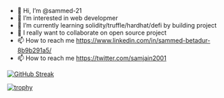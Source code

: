 - 👋 Hi, I’m @sammed-21
- 👀 I’m interested in web developmer
- 🌱 I’m currently learning solidity/truffle/hardhat/defi by building project 
- 💞️ I really want to collaborate on open source project 
- 📫 How to reach me https://www.linkedin.com/in/sammed-betadur-8b9b291a5/
- 📫 How to reach me https://twitter.com/samjain2001

[![GitHub Streak](https://streak-stats.demolab.com/?user=sammed-21&theme=dark)](https://git.io/streak-stats)

[![trophy](https://github-profile-trophy.vercel.app/?username=ryo-ma&theme=onedark)](https://github.com/ryo-ma/github-profile-trophy)
<!---
sammed-21/sammed-21 is a ✨ special ✨ repository because its `README.md` (this file) appears on your GitHub profile.
You can click the Preview link to take a look at your changes.
--->
